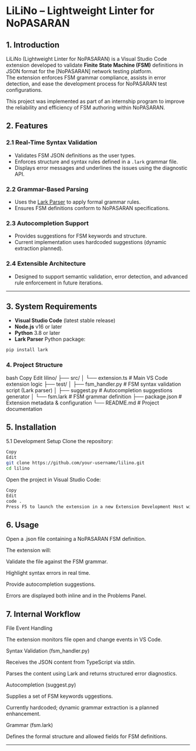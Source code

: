 # LiLiNo – Lightweight Linter for NoPASARAN

## 1. Introduction
LiLiNo (Lightweight Linter for NoPASARAN) is a Visual Studio Code extension developed to validate **Finite State Machine (FSM)** definitions in JSON format for the [NoPASARAN] network testing platform.  
The extension enforces FSM grammar compliance, assists in error detection, and ease the development process for NoPASARAN test configurations.

This project was implemented as part of an internship program to improve the reliability and efficiency of FSM authoring within NoPASARAN.


## 2. Features

### 2.1 Real-Time Syntax Validation
- Validates FSM JSON definitions as the user types.  
- Enforces structure and syntax rules defined in a `.lark` grammar file.  
- Displays error messages and underlines the issues using the diagnostic API.

### 2.2 Grammar-Based Parsing
- Uses the [Lark Parser](https://github.com/lark-parser/lark) to apply formal grammar rules.  
- Ensures FSM definitions conform to NoPASARAN specifications.

### 2.3 Autocompletion Support
- Provides suggestions for FSM keywords and structure.  
- Current implementation uses hardcoded suggestions (dynamic extraction planned).

### 2.4 Extensible Architecture
- Designed to support semantic validation, error detection, and advanced rule enforcement in future iterations.

---

## 3. System Requirements
- **Visual Studio Code** (latest stable release)  
- **Node.js** v16 or later  
- **Python** 3.8 or later  
- **Lark Parser** Python package:
```bash
pip install lark

```
### 4. Project Structure
bash
Copy
Edit
lilino/
├── src/
│   └── extension.ts          # Main VS Code extension logic
├── test/
│   ├── fsm_handler.py        # FSM syntax validation script (Lark parser)
│   ├── suggest.py            # Autocompletion suggestions generator
│   └── fsm.lark              # FSM grammar definition
├── package.json              # Extension metadata & configuration
└── README.md                 # Project documentation

## 5. Installation
5.1 Development Setup
Clone the repository:

```bash
Copy
Edit
git clone https://github.com/your-username/lilino.git
cd lilino
```
Open the project in Visual Studio Code:

```bash
Copy
Edit
code .
Press F5 to launch the extension in a new Extension Development Host window.
```
## 6. Usage
Open a .json file containing a NoPASARAN FSM definition.

The extension will:

Validate the file against the FSM grammar.

Highlight syntax errors in real time.

Provide autocompletion suggestions.

Errors are displayed both inline and in the Problems Panel.

## 7. Internal Workflow
File Event Handling

The extension monitors file open and change events in VS Code.

Syntax Validation (fsm_handler.py)

Receives the JSON content from TypeScript via stdin.

Parses the content using Lark and returns structured error diagnostics.

Autocompletion (suggest.py)

Supplies a set of FSM keywords uggestions.

Currently hardcoded; dynamic grammar extraction is a planned enhancement.

Grammar (fsm.lark)

Defines the formal structure and allowed fields for FSM definitions.

---


